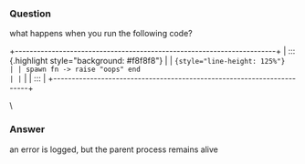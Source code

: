 ### Question
what happens when you run the following code? 

<div>

+-----------------------------------------------------------------------+
| ::: {.highlight style="background: #f8f8f8"}                          |
| ``` {style="line-height: 125%"}                                       |
| spawn fn -> raise "oops" end                                          |
| ```                                                                   |
| :::                                                                   |
+-----------------------------------------------------------------------+

\

</div>


### Answer
an error is logged, but the parent process remains alive


